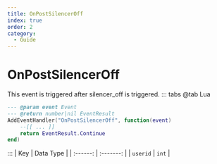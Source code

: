 ```yaml
---
title: OnPostSilencerOff
index: true
order: 2
category:
  - Guide
---
```


# OnPostSilencerOff
This event is triggered after silencer_off is triggered.
::: tabs
@tab Lua
```lua
--- @param event Event
--- @return number|nil EventResult
AddEventHandler("OnPostSilencerOff", function(event)
    --[[ ... ]]
    return EventResult.Continue
end)
```

:::
|    Key   | Data Type |
| :------: | :-------: |
| `userid` |   `int`   |